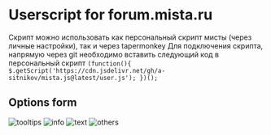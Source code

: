 ﻿# Userscript for forum.mista.ru

Скрипт можно использовать как персональный скрипт мисты (через личные настройки), так и через tapermonkey
Для подключения скрипта, напрямую через git необходимо вставить следующий код в персональный скрипт
`(function(){
    $.getScript('https://cdn.jsdelivr.net/gh/a-sitnikov/mista.js@latest/user.js');
})();
`
## Options form

![tooltips](https://github.com/a-sitnikov/mista.js/raw/master/pics/tooltips.png)
![info](https://github.com/a-sitnikov/mista.js/raw/master/pics/info.png)
![text](https://github.com/a-sitnikov/mista.js/raw/master/pics/text.png)
![others](https://github.com/a-sitnikov/mista.js/raw/master/pics/others.png)
